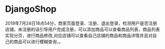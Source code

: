 # DjangoShop
2019年7月24日18点54分，商家页面登录、注册、退出登录，检测用户是否注册店铺，未注册的话引导用户完成注册，可以添加商品可以查看商品列表，商品列表实现分页，进行商品修改,对应店铺可以查看自己店铺的商品和商品详情并且对自己的商品可以进行模糊查询，。
